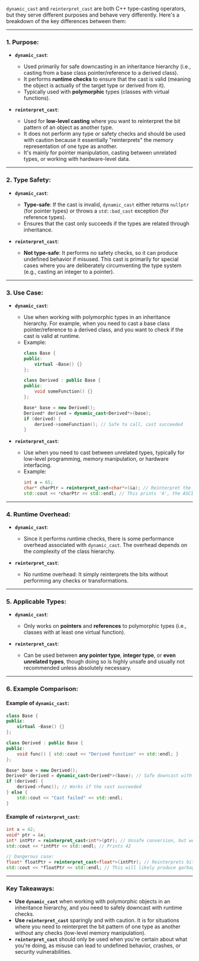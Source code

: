 `dynamic_cast` and `reinterpret_cast` are both C++ type-casting operators, but they serve different purposes and behave very differently. Here's a breakdown of the key differences between them:

---

### 1. **Purpose**:
- **`dynamic_cast`**:
  - Used primarily for safe downcasting in an inheritance hierarchy (i.e., casting from a base class pointer/reference to a derived class).
  - It performs **runtime checks** to ensure that the cast is valid (meaning the object is actually of the target type or derived from it).
  - Typically used with **polymorphic** types (classes with virtual functions).
  
- **`reinterpret_cast`**:
  - Used for **low-level casting** where you want to reinterpret the bit pattern of an object as another type.
  - It does not perform any type or safety checks and should be used with caution because it essentially "reinterprets" the memory representation of one type as another.
  - It's mainly for pointer manipulation, casting between unrelated types, or working with hardware-level data.

---

### 2. **Type Safety**:
- **`dynamic_cast`**:
  - **Type-safe**: If the cast is invalid, `dynamic_cast` either returns `nullptr` (for pointer types) or throws a `std::bad_cast` exception (for reference types).
  - Ensures that the cast only succeeds if the types are related through inheritance.
  
- **`reinterpret_cast`**:
  - **Not type-safe**: It performs no safety checks, so it can produce undefined behavior if misused. This cast is primarily for special cases where you are deliberately circumventing the type system (e.g., casting an integer to a pointer).

---

### 3. **Use Case**:
- **`dynamic_cast`**:
  - Use when working with polymorphic types in an inheritance hierarchy. For example, when you need to cast a base class pointer/reference to a derived class, and you want to check if the cast is valid at runtime.
  - Example:
    ```cpp
    class Base {
    public:
        virtual ~Base() {}
    };
    
    class Derived : public Base {
    public:
        void someFunction() {}
    };

    Base* base = new Derived();
    Derived* derived = dynamic_cast<Derived*>(base);
    if (derived) {
        derived->someFunction(); // Safe to call, cast succeeded
    }
    ```

- **`reinterpret_cast`**:
  - Use when you need to cast between unrelated types, typically for low-level programming, memory manipulation, or hardware interfacing.
  - Example:
    ```cpp
    int a = 65;
    char* charPtr = reinterpret_cast<char*>(&a); // Reinterpret the integer as a char pointer
    std::cout << *charPtr << std::endl; // This prints 'A', the ASCII character for 65
    ```

---

### 4. **Runtime Overhead**:
- **`dynamic_cast`**:
  - Since it performs runtime checks, there is some performance overhead associated with `dynamic_cast`. The overhead depends on the complexity of the class hierarchy.
  
- **`reinterpret_cast`**:
  - No runtime overhead: It simply reinterprets the bits without performing any checks or transformations.

---

### 5. **Applicable Types**:
- **`dynamic_cast`**:
  - Only works on **pointers** and **references** to polymorphic types (i.e., classes with at least one virtual function).
  
- **`reinterpret_cast`**:
  - Can be used between **any pointer type**, **integer type**, or **even unrelated types**, though doing so is highly unsafe and usually not recommended unless absolutely necessary.

---

### 6. **Example Comparison**:

#### Example of `dynamic_cast`:
```cpp
class Base {
public:
    virtual ~Base() {}
};

class Derived : public Base {
public:
    void func() { std::cout << "Derived function" << std::endl; }
};

Base* base = new Derived();
Derived* derived = dynamic_cast<Derived*>(base); // Safe downcast with runtime check
if (derived) {
    derived->func(); // Works if the cast succeeded
} else {
    std::cout << "Cast failed" << std::endl;
}
```

#### Example of `reinterpret_cast`:
```cpp
int x = 42;
void* ptr = &x;
int* intPtr = reinterpret_cast<int*>(ptr); // Unsafe conversion, but works in this simple case
std::cout << *intPtr << std::endl; // Prints 42

// Dangerous case:
float* floatPtr = reinterpret_cast<float*>(intPtr); // Reinterprets bits of integer as float
std::cout << *floatPtr << std::endl; // This will likely produce garbage output
```

---

### Key Takeaways:

- **Use `dynamic_cast`** when working with polymorphic objects in an inheritance hierarchy, and you need to safely downcast with runtime checks.
- **Use `reinterpret_cast`** sparingly and with caution. It is for situations where you need to reinterpret the bit pattern of one type as another without any checks (low-level memory manipulation).
- **`reinterpret_cast`** should only be used when you're certain about what you're doing, as misuse can lead to undefined behavior, crashes, or security vulnerabilities.
